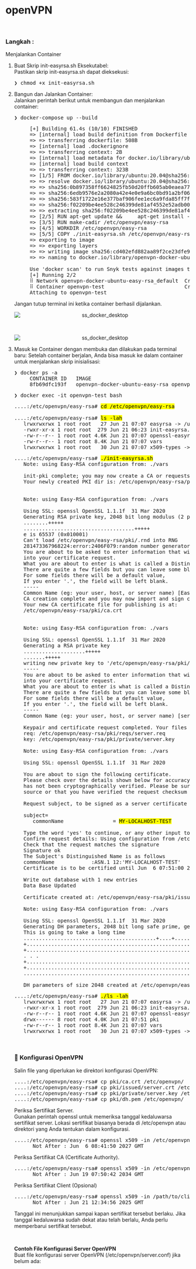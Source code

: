 # openVPN

&nbsp;

### Langkah : 
Menjalankan Container
1. Buat Skrip init-easyrsa.sh Eksekutabel: <br />
   Pastikan skrip init-easyrsa.sh dapat dieksekusi:
   <pre>
   ❯ chmod +x init-easyrsa.sh
   </pre>

2. Bangun dan Jalankan Container: <br />
   Jalankan perintah berikut untuk membangun dan menjalankan container:
   <pre>
   ❯ docker-compose up --build
   </pre>
   <pre>
        [+] Building 61.4s (10/10) FINISHED                                                                                                                                                                                    
        => [internal] load build definition from Dockerfile                                                                                       0.0s
        => => transferring dockerfile: 508B                                                                                                       0.0s
        => [internal] load .dockerignore                                                                                                          0.0s
        => => transferring context: 2B                                                                                                            0.0s
        => [internal] load metadata for docker.io/library/ubuntu:20.04                                                                            4.3s
        => [internal] load build context                                                                                                          0.0s
        => => transferring context: 323B                                                                                                          0.0s
        => [1/5] FROM docker.io/library/ubuntu:20.04@sha256:0b897358ff6624825fb50d20ffb605ab0eaea77ced0adb8c6a4b756513dec6fc                      14.8s
        => => resolve docker.io/library/ubuntu:20.04@sha256:0b897358ff6624825fb50d20ffb605ab0eaea77ced0adb8c6a4b756513dec6fc                      0.0s
        => => sha256:0b897358ff6624825fb50d20ffb605ab0eaea77ced0adb8c6a4b756513dec6fc 1.13kB / 1.13kB                                             0.0s
        => => sha256:6edb9576e2a2080a42e4e0e9a6bc0bd91a2bf06375f9832d400bf33841d35ece 424B / 424B                                                 0.0s
        => => sha256:583f1722e16e377baf906fee1ec6a9fda85ff7f3d13f536f912998601fd85ed8 2.31kB / 2.31kB                                             0.0s
        => => sha256:f02209be4ee528c246399de81af4552e52adb005a8a499815607b6b0d42746bf 25.97MB / 25.97MB                                           14.0s
        => => extracting sha256:f02209be4ee528c246399de81af4552e52adb005a8a499815607b6b0d42746bf                                                  0.7s
        => [2/5] RUN apt-get update &&     apt-get install -y openvpn easy-rsa &&     apt-get clean &&     rm -rf /var/lib/apt/lists/*            41.7s
        => [3/5] RUN make-cadir /etc/openvpn/easy-rsa                                                                                             0.1s
        => [4/5] WORKDIR /etc/openvpn/easy-rsa                                                                                                    0.0s 
        => [5/5] COPY ./init-easyrsa.sh /etc/openvpn/easy-rsa/                                                                                    0.0s 
        => exporting to image                                                                                                                     0.3s 
        => => exporting layers                                                                                                                    0.3s 
        => => writing image sha256:cd402efd882aa89f2ce23dfe93299c2bd3ba24436ec0bec978faf9c98023357c                                               0.0s 
        => => naming to docker.io/library/openvpn-docker-ubuntu-easy-rsa_openvpn                                                                  0.0s

        Use 'docker scan' to run Snyk tests against images to find vulnerabilities and learn how to fix them
        [+] Running 2/2
        ⠿ Network openvpn-docker-ubuntu-easy-rsa_default  Created                                                                                 0.0s
        ⠿ Container openvpn-test                          Created                                                                                 0.0s
        Attaching to openvpn-test   
   </pre>
   Jangan tutup terminal ini ketika container berhasil dijalankan.

   <div align="center">
      <img src="./gambar-petunjuk/ss_docker_desktop_001.png" alt="ss_docker_desktop" style="display: block; margin: 0 auto;">
   </div>

   &nbsp;

   <div align="center">
      <img src="./gambar-petunjuk/ss_docker_desktop_002.png" alt="ss_docker_desktop" style="display: block; margin: 0 auto;">
   </div>

3. Masuk ke Container dengan membuka dan dilakukan pada terminal baru:
   Setelah container berjalan, Anda bisa masuk ke dalam container untuk menjalankan skrip inisialisasi:
   <pre>
   ❯ docker ps -a
        CONTAINER ID   IMAGE                                    COMMAND   CREATED          STATUS          PORTS                    NAMES
        8fb69dfc193f   openvpn-docker-ubuntu-easy-rsa_openvpn   "bash"    17 minutes ago   Up 17 minutes   0.0.0.0:1194->1194/udp   openvpn-test
   </pre>
   <pre>
   ❯ docker exec -it openvpn-test bash
   </pre>
   <pre>
   ....:/etc/openvpn/easy-rsa# <mark>cd /etc/openvpn/easy-rsa</mark>

   ....:/etc/openvpn/easy-rsa# <mark>ls -lah</mark>
      lrwxrwxrwx 1 root root   27 Jun 21 07:07 easyrsa -> /usr/share/easy-rsa/easyrsa
      -rwxr-xr-x 1 root root  279 Jun 21 06:23 init-easyrsa.sh
      -rw-r--r-- 1 root root 4.6K Jun 21 07:07 openssl-easyrsa.cnf
      -rw-r--r-- 1 root root 8.4K Jun 21 07:07 vars
      lrwxrwxrwx 1 root root   30 Jun 21 07:07 x509-types -> /usr/share/easy-rsa/x509-types
   </pre>
   <pre>
   ....:/etc/openvpn/easy-rsa# <mark>./init-easyrsa.sh</mark>
      Note: using Easy-RSA configuration from: ./vars

      init-pki complete; you may now create a CA or requests.
      Your newly created PKI dir is: /etc/openvpn/easy-rsa/pki


      Note: using Easy-RSA configuration from: ./vars

      Using SSL: openssl OpenSSL 1.1.1f  31 Mar 2020
      Generating RSA private key, 2048 bit long modulus (2 primes)
      ........+++++
      ....................................+++++
      e is 65537 (0x010001)
      Can't load /etc/openvpn/easy-rsa/pki/.rnd into RNG
      281473367968224:error:2406F079:random number generator:RAND_load_file:Cannot open file:../crypto/rand/randfile.c:98:Filename=/etc/openvpn/easy-rsa/pki/.rnd
      You are about to be asked to enter information that will be incorporated
      into your certificate request.
      What you are about to enter is what is called a Distinguished Name or a DN.
      There are quite a few fields but you can leave some blank
      For some fields there will be a default value,
      If you enter '.', the field will be left blank.
      -----
      Common Name (eg: your user, host, or server name) [Easy-RSA CA]:
      CA creation complete and you may now import and sign cert requests.
      Your new CA certificate file for publishing is at:
      /etc/openvpn/easy-rsa/pki/ca.crt


      Note: using Easy-RSA configuration from: ./vars

      Using SSL: openssl OpenSSL 1.1.1f  31 Mar 2020
      Generating a RSA private key
      ....................+++++
      .......+++++
      writing new private key to '/etc/openvpn/easy-rsa/pki/private/server.key.sXtcKOiK7S'
      -----
      You are about to be asked to enter information that will be incorporated
      into your certificate request.
      What you are about to enter is what is called a Distinguished Name or a DN.
      There are quite a few fields but you can leave some blank
      For some fields there will be a default value,
      If you enter '.', the field will be left blank.
      -----
      Common Name (eg: your user, host, or server name) [server]:MY-LOCALHOST-TEST

      Keypair and certificate request completed. Your files are:
      req: /etc/openvpn/easy-rsa/pki/reqs/server.req
      key: /etc/openvpn/easy-rsa/pki/private/server.key

      Note: using Easy-RSA configuration from: ./vars

      Using SSL: openssl OpenSSL 1.1.1f  31 Mar 2020

      You are about to sign the following certificate.
      Please check over the details shown below for accuracy. Note that this request
      has not been cryptographically verified. Please be sure it came from a trusted
      source or that you have verified the request checksum with the sender.

      Request subject, to be signed as a server certificate for 1080 days:

      subject=
         commonName                = <mark>MY-LOCALHOST-TEST</mark>

      Type the word 'yes' to continue, or any other input to abort.
      Confirm request details: Using configuration from /etc/openvpn/easy-rsa/pki/safessl-easyrsa.cnf
      Check that the request matches the signature
      Signature ok
      The Subject's Distinguished Name is as follows
      commonName            :ASN.1 12:'MY-LOCALHOST-TEST'
      Certificate is to be certified until Jun  6 07:51:00 2027 GMT (1080 days)

      Write out database with 1 new entries
      Data Base Updated

      Certificate created at: /etc/openvpn/easy-rsa/pki/issued/server.crt

      Note: using Easy-RSA configuration from: ./vars

      Using SSL: openssl OpenSSL 1.1.1f  31 Mar 2020
      Generating DH parameters, 2048 bit long safe prime, generator 2
      This is going to take a long time      
      ...........................................+....+.......+.............
      +.....................................................................
      +.....................................................................
      . . .
      +.....................................................................
      +.....................................................................
      ..........................................................++*++*++*++*

      DH parameters of size 2048 created at /etc/openvpn/easy-rsa/pki/dh.pem
   </pre>
   <pre>
   ....:/etc/openvpn/easy-rsa# <mark>./ls -lah</mark>
      lrwxrwxrwx 1 root root   27 Jun 21 07:07 easyrsa -> /usr/share/easy-rsa/easyrsa
      -rwxr-xr-x 1 root root  279 Jun 21 06:23 init-easyrsa.sh
      -rw-r--r-- 1 root root 4.6K Jun 21 07:07 openssl-easyrsa.cnf
      drwx------ 8 root root 4.0K Jun 21 07:51 pki
      -rw-r--r-- 1 root root 8.4K Jun 21 07:07 vars
      lrwxrwxrwx 1 root root   30 Jun 21 07:07 x509-types -> /usr/share/easy-rsa/x509-types      
   </pre>

   &nbsp;

   ### 🔹 Konfigurasi OpenVPN
   Salin file yang diperlukan ke direktori konfigurasi OpenVPN:
   <pre>
   ....:/etc/openvpn/easy-rsa# cp pki/ca.crt /etc/openvpn/
   ....:/etc/openvpn/easy-rsa# cp pki/issued/server.crt /etc/openvpn/
   ....:/etc/openvpn/easy-rsa# cp pki/private/server.key /etc/openvpn/
   ....:/etc/openvpn/easy-rsa# cp pki/dh.pem /etc/openvpn/
   </pre>
   Periksa Sertifikat Server.<br />
   Gunakan perintah openssl untuk memeriksa tanggal kedaluwarsa sertifikat server. Lokasi sertifikat biasanya berada di /etc/openvpn atau direktori yang Anda tentukan dalam konfigurasi.
   <pre>
   ....:/etc/openvpn/easy-rsa# openssl x509 -in /etc/openvpn/server.crt -text -noout | grep "Not After"
         Not After : Jun  6 08:41:50 2027 GMT
   </pre>
   Periksa Sertifikat CA (Certificate Authority).<br />
   <pre>
   ....:/etc/openvpn/easy-rsa# openssl x509 -in /etc/openvpn/ca.crt -text -noout | grep "Not After"
         Not After : Jun 19 07:50:42 2034 GMT
   </pre>
   Periksa Sertifikat Client (Opsional)
   <pre>
   ....:/etc/openvpn/easy-rsa# openssl x509 -in /path/to/client.crt -text -noout | grep "Not After"
         Not After : Jun 21 12:34:56 2025 GMT
   </pre>
   Tanggal ini menunjukkan sampai kapan sertifikat tersebut berlaku. Jika tanggal kedaluwarsa sudah dekat atau telah berlalu, Anda perlu memperbarui sertifikat tersebut.

   &nbsp;

   **Contoh File Konfigurasi Server OpenVPN** <br />
   Buat file konfigurasi server OpenVPN (/etc/openvpn/server.conf) jika belum ada:
